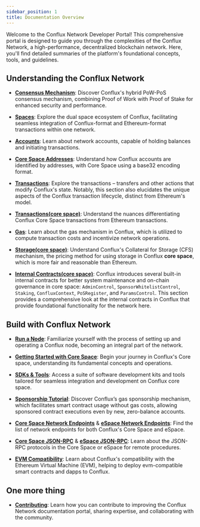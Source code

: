 ```yaml
---
sidebar_position: 1
title: Documentation Overview
---
```


Welcome to the Conflux Network Developer Portal! This comprehensive portal is designed to guide you through the complexities of the Conflux Network, a high-performance, decentralized blockchain network. Here, you'll find detailed summaries of the platform's foundational concepts, tools, and guidelines.

## **Understanding the Conflux Network**

- [**Consensus Mechanism**](./general/conflux-basics/consensus-mechanisms): Discover Conflux's hybrid PoW-PoS consensus mechanism, combining Proof of Work with Proof of Stake for enhanced security and performance.

- [**Spaces**](./general/conflux-basics/spaces):
  Explore the dual space ecosystem of Conflux, facilitating seamless integration of Conflux-format and Ethereum-format transactions within one network.

- [**Accounts**](./general/conflux-basics/accounts):
  Learn about network accounts, capable of holding balances and initiating transactions.

- [**Core Space Addresses**](./core/learn/core-space-basics/addresses):
  Understand how Conflux accounts are identified by addresses, with Core Space using a base32 encoding format.

- [**Transactions**](./general/conflux-basics/transactions):
  Explore the transactions – transfers and other actions that modify Conflux's state. Notably, this section also elucidates the unique aspects of the Conflux transaction lifecycle, distinct from Ethereum's model.

- [**Transactions(core space)**](./core/learn/core-space-basics/transaction_explain#differences-between-conflux-and-ethereum):
  Understand the nuances differentiating Conflux Core Space transactions from Ethereum transactions.

- [**Gas**](./general/conflux-basics/gas):
  Learn about the gas mechanism in Conflux, which is utilized to compute transaction costs and incentivize network operations.

- [**Storage(core space)**](./core/learn/core-space-basics/storage):
  Understand Conflux's Collateral for Storage (CFS) mechanism, the pricing method for using storage in Conflux **core space**, which is more fair and reasonable than Ethereum.

- [**Internal Contracts(core space)**](./core/learn/core-space-basics/internal-contracts/):
  Conflux introduces several built-in internal contracts for better system maintenance and on-chain governance in core space: `AdminControl`, `SponsorWhitelistControl`, `Staking`, `ConfluxContext`, `PoSRegister`, and `ParamsControl`. This section provides a comprehensive look at the internal contracts in Conflux that provide foundational functionality for the network here.

## **Build with Conflux Network**

- [**Run a Node**](./general/run-a-node/):
  Familiarize yourself with the process of setting up and operating a Conflux node, becoming an integral part of the network.

- [**Getting Started with Core Space**](./core/learn/getting-started/):
  Begin your journey in Conflux's Core space, understanding its fundamental concepts and operations.

- [**SDKs & Tools**](./category/sdks-and-tools):
  Access a suite of software development kits and tools tailored for seamless integration and development on Conflux core space.

- [**Sponsorship Tutorial**](./core/learn/core-space-basics/internal-contracts/sponsor-whitelist-control):
  Discover Conflux’s gas sponsorship mechanism, which facilitates smart contract usage without gas costs, allowing sponsored contract executions even by new, zero-balance accounts.

- [**Core Space Network Endpoints**](./core/conflux_rpcs) & [**eSpace Network Endpoints**](espace/build/network-endpoints):
  Find the list of network endpoints for both Conflux's Core Space and eSpace.

- [**Core Space JSON-RPC**](./core/build/json-rpc/) & [**eSpace JSON-RPC**](./espace/build/resources/json-rpc):
  Learn about the JSON-RPC protocols in the Core Space or eSpace for remote procedures.

- [**EVM Compatibility**](./espace/build/evm-compatibility):
  Learn about Conflux's compatibility with the Ethereum Virtual Machine (EVM), helping to deploy evm-compatible smart contracts and dapps to Conflux.

## One more thing

- [**Contributing**](./general/CONTRIBUTING):
  Learn how you can contribute to improving the Conflux Network documentation portal, sharing expertise, and collaborating with the community.

